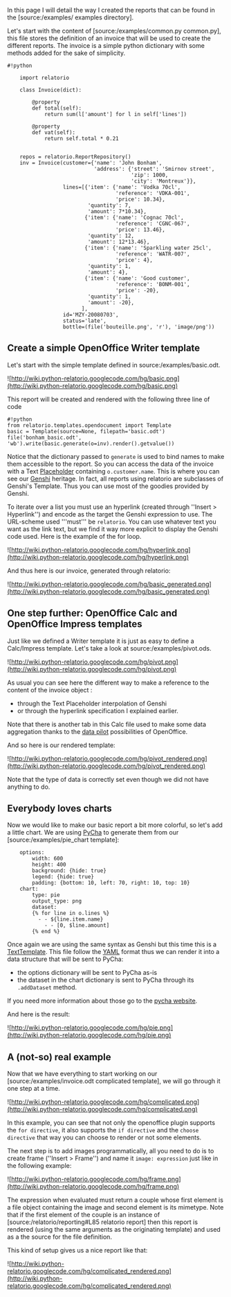 In this page I will detail the way I created the reports that can be found in the [source:/examples/ examples directory].

Let's start with the content of [source:/examples/common.py common.py], this file stores the definition of an invoice that will be used to create the different reports. The invoice is a simple python dictionary with some methods added for the sake of simplicity.

```
#!python

	import relatorio

	class Invoice(dict):
	
	    @property
	    def total(self):
	        return sum(l['amount'] for l in self['lines'])
	
	    @property
	    def vat(self):
	        return self.total * 0.21
	
	
	repos = relatorio.ReportRepository()
	inv = Invoice(customer={'name': 'John Bonham',
	                        'address': {'street': 'Smirnov street',
	                                    'zip': 1000,
	                                    'city': 'Montreux'}},
	              lines=[{'item': {'name': 'Vodka 70cl',
	                               'reference': 'VDKA-001',
	                               'price': 10.34},
	                      'quantity': 7,
	                      'amount': 7*10.34},
	                     {'item': {'name': 'Cognac 70cl',
	                               'reference': 'CGNC-067',
	                               'price': 13.46},
	                      'quantity': 12,
	                      'amount': 12*13.46},
	                     {'item': {'name': 'Sparkling water 25cl',
	                               'reference': 'WATR-007',
	                               'price': 4},
	                      'quantity': 1,
	                      'amount': 4},
	                     {'item': {'name': 'Good customer',
	                               'reference': 'BONM-001',
	                               'price': -20},
	                      'quantity': 1,
	                      'amount': -20},
	                    ],
	              id='MZY-20080703',
	              status='late',
	              bottle=(file('bouteille.png', 'r'), 'image/png'))
```

## Create a simple OpenOffice Writer template ##

Let's start with the simple template defined in source:/examples/basic.odt.

![http://wiki.python-relatorio.googlecode.com/hg/basic.png](http://wiki.python-relatorio.googlecode.com/hg/basic.png)

This report will be created and rendered with the following three line of code
```
#!python
from relatorio.templates.opendocument import Template
basic = Template(source=None, filepath='basic.odt')
file('bonham_basic.odt', 'wb').write(basic.generate(o=inv).render().getvalue())
```

Notice that the dictionary passed to `generate` is used to bind names to make them accessible to the report. So you can access the data of the invoice with a Text [Placeholder](http://wiki.services.openoffice.org/wiki/Documentation/OOoAuthors_User_Manual/Writer_Guide/Using_placeholder_fields) containing `o.customer.name`. This is where you can see our [Genshi](http://genshi.edgewall.org/) heritage. In fact, all reports using relatorio are subclasses of Genshi's Template. Thus you can use most of the goodies provided by Genshi.

To iterate over a list you must use an hyperlink (created through ''Insert > Hyperlink'') and encode as the target the Genshi expression to use. The URL-scheme used '''must''' be `relatorio`. You can use whatever text you want as the link text, but we find it way more explicit to display the Genshi code used. Here is the example of the for loop.

![http://wiki.python-relatorio.googlecode.com/hg/hyperlink.png](http://wiki.python-relatorio.googlecode.com/hg/hyperlink.png)

And thus here is our invoice, generated through relatorio:

![http://wiki.python-relatorio.googlecode.com/hg/basic_generated.png](http://wiki.python-relatorio.googlecode.com/hg/basic_generated.png)

## One step further: OpenOffice Calc and OpenOffice Impress templates ##

Just like we defined a Writer template it is just as easy to define a Calc/Impress template. Let's take a look at source:/examples/pivot.ods.

![http://wiki.python-relatorio.googlecode.com/hg/pivot.png](http://wiki.python-relatorio.googlecode.com/hg/pivot.png)

As usual you can see here the different way to make a reference to the content of the invoice object :

  * through the Text Placeholder interpolation of Genshi
  * or through the hyperlink specification I explained earlier.

Note that there is another tab in this Calc file used to make some data aggregation thanks to the [data pilot](http://www.learnopenoffice.org/CalcTutorial33.htm) possibilities of OpenOffice.

And so here is our rendered template:

![http://wiki.python-relatorio.googlecode.com/hg/pivot_rendered.png](http://wiki.python-relatorio.googlecode.com/hg/pivot_rendered.png)

Note that the type of data is correctly set even though we did not have anything to do.

## Everybody loves charts ##

Now we would like to make our basic report a bit more colorful, so let's add a little chart. We are using [PyCha](http://www.lorenzogil.com/projects/pycha/) to generate them from our [source:/examples/pie\_chart template]:

```
	options:
	    width: 600
	    height: 400
	    background: {hide: true}
	    legend: {hide: true}
	    padding: {bottom: 10, left: 70, right: 10, top: 10}
	chart:
	    type: pie
	    output_type: png
	    dataset:
	    {% for line in o.lines %}
	      - - ${line.item.name}
	        - - [0, $line.amount]
	    {% end %}
```

Once again we are using the same syntax as Genshi but this time this is a [TextTemplate](http://genshi.edgewall.org/wiki/Documentation/text-templates.html). This file follow the [YAML](http://www.yaml.org/) format thus we can render it into a data structure that will be sent to PyCha:

  * the options dictionary will be sent to PyCha as-is
  * the dataset in the chart dictionary is sent to PyCha through its `.addDataset` method.

If you need more information about those go to the [pycha website](http://www.lorenzogil.com/projects/pycha/).

And here is the result:

![http://wiki.python-relatorio.googlecode.com/hg/pie.png](http://wiki.python-relatorio.googlecode.com/hg/pie.png)

## A (not-so) real example ##

Now that we have everything to start working on our [source:/examples/invoice.odt complicated template], we will go through it one step at a time.

![http://wiki.python-relatorio.googlecode.com/hg/complicated.png](http://wiki.python-relatorio.googlecode.com/hg/complicated.png)

In this example, you can see that not only the openoffice plugin supports the `for directive`, it also supports the `if directive` and the `choose directive` that way you can choose to render or not some elements.

The next step is to add images programmatically, all you need to do is to create frame (''Insert > Frame'') and name it `image: expression` just like in the following example:

![http://wiki.python-relatorio.googlecode.com/hg/frame.png](http://wiki.python-relatorio.googlecode.com/hg/frame.png)

The expression when evaluated must return a couple whose first element is a file object containing the image and second element is its mimetype. Note that if the first element of the couple is an instance of [source:/relatorio/reporting#L85 relatorio report] then this report is rendered (using the same arguments as the originating template) and used as a the source for the file definition.

This kind of setup gives us a nice report like that:

![http://wiki.python-relatorio.googlecode.com/hg/complicated_rendered.png](http://wiki.python-relatorio.googlecode.com/hg/complicated_rendered.png)